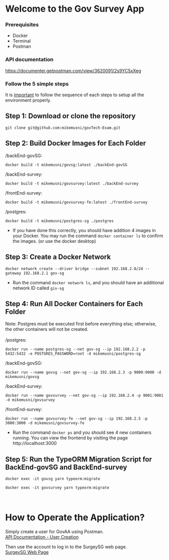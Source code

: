 # Welcome to the Gov Survey App

### Prerequisites
* Docker
* Terminal
* Postman

### API documentation
https://documenter.getpostman.com/view/3620091/2s9YC5xXeg
<br>

### Follow the 5 simple steps
It is <u>important</u> to follow the sequence of each steps to setup all the environment properly.
<br>
## Step 1: Download or clone the repository
```
git clone git@github.com:mikemusni/govTech-Exam.git
```
## Step 2: Build Docker Images for Each Folder
/backEnd-govSG:
```
docker build -t mikemusni/govsg:latest ./backEnd-govSG
```
/backEnd-survey:
```
docker build -t mikemusni/govsurvey:latest ./backEnd-survey
```
/frontEnd-survey:
```
docker build -t mikemusni/govsurvey-fe:latest ./frontEnd-survey
```
/postgres:
```
docker build -t mikemusni/postgres-sg ./postgres
```
* If you have done this correctly, you should have addition 4 images in your Docker. You may run the command `docker container ls` to confirm the images. (or use the docker desktop)

## Step 3: Create a Docker Network
```
docker network create --driver bridge --subnet 192.168.2.0/24 --gateway 192.168.2.1 gov-sg
```
* Run the command `docker network ls`, and you should have an additional network ID called `giv-sg`

## Step 4: Run All Docker Containers for Each Folder
Note: Postgres must be executed first before everything else; otherwise, the other containers will not be created.\
<br>
/postgres:
```
docker run --name postgres-sg --net gov-sg --ip 192.168.2.2 -p 5432:5432 -e POSTGRES_PASSWORD=root -d mikemusni/postgres-sg
```
/backEnd-govSG:
```
docker run --name govsg --net gov-sg --ip 192.168.2.3 -p 9000:9000 -d mikemusni/govsg
```
/backEnd-survey:
```
docker run --name govsurvey --net gov-sg --ip 192.168.2.4 -p 9001:9001 -d mikemusni/govsurvey
```
/frontEnd-survey:
```
docker run --name govsurvey-fe --net gov-sg --ip 192.168.2.5 -p 3000:3000 -d mikemusni/govsurvey-fe
```
* Run the command `docker ps` and you should see 4 new containers running. You can view the frontend by visiting the page http://localhost:3000
## Step 5: Run the TypeORM Migration Script for BackEnd-govSG and BackEnd-survey
```
docker exec -it govsg yarn typeorm:migrate
```
```
docker exec -it govsurvey yarn typeorm:migrate
```
<br>

# How to Operate the Application?
Simply create a user for GovAA using Postman.\
[API Documentation - User Creation](https://documenter.getpostman.com/view/3620091/2s9YC5xXeg#9abc7b54-4cb6-4ca1-81eb-0b18ad3cd911)

Then use the account to log in to the SurgeySG web page.\
[SurgeySG Web Page](http://localhost:3000)